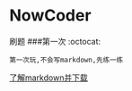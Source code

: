 # NowCoder
刷题
###第一次
:octocat:
```
第一次玩,不会写markdown,先练一练
```
[了解markdown并下载](http://markdownpad.com/)
